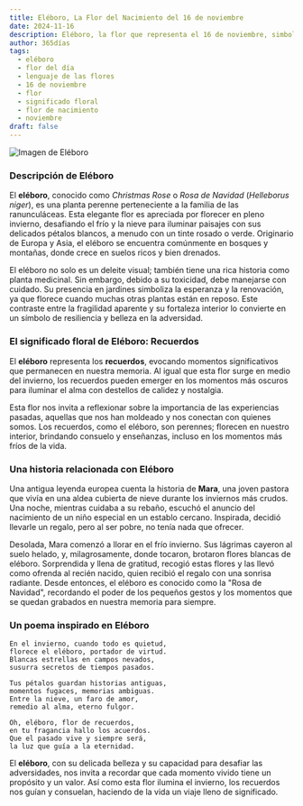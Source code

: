 ```yaml
---
title: Eléboro, La Flor del Nacimiento del 16 de noviembre
date: 2024-11-16
description: Eléboro, la flor que representa el 16 de noviembre, simboliza Recuerdos. Descubre su fascinante historia, significado en el lenguaje de las flores y una poesía que celebra su belleza.
author: 365días
tags:
  - eléboro
  - flor del día
  - lenguaje de las flores
  - 16 de noviembre
  - flor
  - significado floral
  - flor de nacimiento
  - noviembre
draft: false
---
```



![Imagen de Eléboro](https://cdn.pixabay.com/photo/2021/12/07/16/43/christmas-rose-6853652_1280.jpg#center)


### Descripción de Eléboro

El **eléboro**, conocido como _Christmas Rose_ o _Rosa de Navidad_ (_Helleborus niger_), es una planta perenne perteneciente a la familia de las ranunculáceas. Esta elegante flor es apreciada por florecer en pleno invierno, desafiando el frío y la nieve para iluminar paisajes con sus delicados pétalos blancos, a menudo con un tinte rosado o verde. Originario de Europa y Asia, el eléboro se encuentra comúnmente en bosques y montañas, donde crece en suelos ricos y bien drenados.

El eléboro no solo es un deleite visual; también tiene una rica historia como planta medicinal. Sin embargo, debido a su toxicidad, debe manejarse con cuidado. Su presencia en jardines simboliza la esperanza y la renovación, ya que florece cuando muchas otras plantas están en reposo. Este contraste entre la fragilidad aparente y su fortaleza interior lo convierte en un símbolo de resiliencia y belleza en la adversidad.

### El significado floral de Eléboro: Recuerdos

El **eléboro** representa los **recuerdos**, evocando momentos significativos que permanecen en nuestra memoria. Al igual que esta flor surge en medio del invierno, los recuerdos pueden emerger en los momentos más oscuros para iluminar el alma con destellos de calidez y nostalgia.

Esta flor nos invita a reflexionar sobre la importancia de las experiencias pasadas, aquellas que nos han moldeado y nos conectan con quienes somos. Los recuerdos, como el eléboro, son perennes; florecen en nuestro interior, brindando consuelo y enseñanzas, incluso en los momentos más fríos de la vida.

### Una historia relacionada con Eléboro

Una antigua leyenda europea cuenta la historia de **Mara**, una joven pastora que vivía en una aldea cubierta de nieve durante los inviernos más crudos. Una noche, mientras cuidaba a su rebaño, escuchó el anuncio del nacimiento de un niño especial en un establo cercano. Inspirada, decidió llevarle un regalo, pero al ser pobre, no tenía nada que ofrecer.

Desolada, Mara comenzó a llorar en el frío invierno. Sus lágrimas cayeron al suelo helado, y, milagrosamente, donde tocaron, brotaron flores blancas de eléboro. Sorprendida y llena de gratitud, recogió estas flores y las llevó como ofrenda al recién nacido, quien recibió el regalo con una sonrisa radiante. Desde entonces, el eléboro es conocido como la "Rosa de Navidad", recordando el poder de los pequeños gestos y los momentos que se quedan grabados en nuestra memoria para siempre.

### Un poema inspirado en Eléboro

```
En el invierno, cuando todo es quietud,  
florece el eléboro, portador de virtud.  
Blancas estrellas en campos nevados,  
susurra secretos de tiempos pasados.

Tus pétalos guardan historias antiguas,  
momentos fugaces, memorias ambiguas.  
Entre la nieve, un faro de amor,  
remedio al alma, eterno fulgor.

Oh, eléboro, flor de recuerdos,  
en tu fragancia hallo los acuerdos.  
Que el pasado vive y siempre será,  
la luz que guía a la eternidad.
```

El **eléboro**, con su delicada belleza y su capacidad para desafiar las adversidades, nos invita a recordar que cada momento vivido tiene un propósito y un valor. Así como esta flor ilumina el invierno, los recuerdos nos guían y consuelan, haciendo de la vida un viaje lleno de significado.


